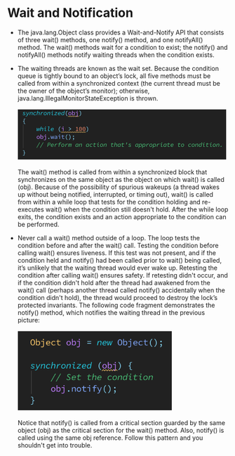 # Wait and Notification

* The java.lang.Object class provides a Wait-and-Notify API that consists of three wait()
  methods, one notify() method, and one notifyAll() method. The wait() methods
  wait for a condition to exist; the notify() and notifyAll() methods notify waiting
  threads when the condition exists.

* The waiting threads are known as the wait set. Because the condition queue is tightly
  bound to an object’s lock, all five methods must be called from within a synchronized
  context (the current thread must be the owner of the object’s monitor);
  otherwise, java.lang.IllegalMonitorStateException is thrown.<br/><br/>
  <img src="./wait_block.png" width="475" height="114"/><br/><br/>
  The wait() method is called from within a synchronized block that synchronizes on
  the same object as the object on which wait() is called (obj). Because of the possibility
  of spurious wakeups (a thread wakes up without being notified, interrupted, or timing
  out), wait() is called from within a while loop that tests for the condition holding and
  re-executes wait() when the condition still doesn't hold. After the while loop exits, the
  condition exists and an action appropriate to the condition can be performed.

* Never call a wait() method outside of a loop. The loop tests the condition
  before and after the wait() call. Testing the condition before calling wait() ensures
  liveness. If this test was not present, and if the condition held and notify() had been
  called prior to wait() being called, it’s unlikely that the waiting thread would ever wake
  up. Retesting the condition after calling wait() ensures safety. If retesting didn't occur, and
  if the condition didn't hold after the thread had awakened from the wait() call (perhaps
  another thread called notify() accidentally when the condition didn't hold), the thread
  would proceed to destroy the lock’s protected invariants. The following code
  fragment demonstrates the notify() method, which notifies the waiting thread in the
  previous picture:<br/><br/>
  <img src="./notify_block.png" width="351" height="180"/><br/><br/>
  Notice that notify() is called from a critical section guarded by the same object
  (obj) as the critical section for the wait() method. Also, notify() is called using the
  same obj reference. Follow this pattern and you shouldn't get into trouble.
